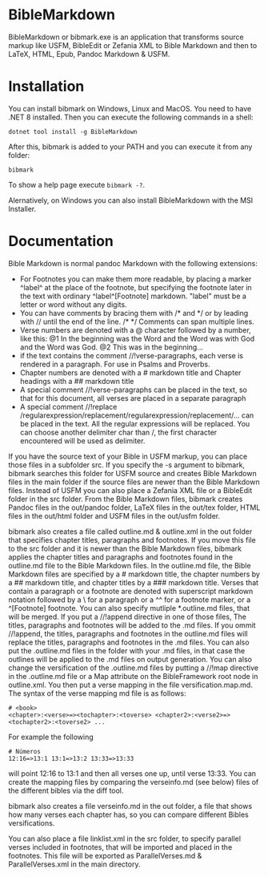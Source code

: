 # BibleMarkdown
BibleMarkdown or bibmark.exe is an application that transforms source markup like USFM, BibleEdit or Zefania XML to Bible Markdown and then to LaTeX, HTML, Epub, Pandoc Markdown & USFM.

# Installation
You can install bibmark on Windows, Linux and MacOS. You need to have .NET 8 installed. Then you can execute the following commands in a shell:
```
dotnet tool install -g BibleMarkdown
```

After this, bibmark is added to your PATH and you can execute it from any folder:
```
bibmark
```

To show a help page execute `bibmark -?`.

Alernatively, on Windows you can also install BibleMarkdown with the MSI Installer.

# Documentation
Bible Markdown is normal pandoc Markdown with the following extensions:
- For Footnotes you can make them more readable, by placing a marker ^label^ at the place of the footnote, but specifying the footnote later in the text with ordinary ^label^[Footnote] markdown. "label" must be a letter or word without any digits.
- You can have comments by bracing them with /\* and \*/ or by leading with // until the end of the line. /\* \*/ Comments can span multiple lines.
- Verse numbers are denoted with a @ character followed by a number, like this: @1 In the beginning was the Word and the Word was with God and the Word was God. @2 This was in the beginning...
- if the text contains the comment //!verse-paragraphs, each verse is rendered in a paragraph. For use in Psalms and Proverbs.
- Chapter numbers are denoted with a # markdown title and Chapter headings with a ## markdown title
- A special comment //!verse-paragraphs can be placed in the text, so that for this document, all verses are placed in a separate paragraph
- A special comment //!replace /regularexpression/replacement/regularexpression/replacement/... can be placed in the text. All the regular expressions will be replaced. You can choose another delimiter char than /, the first character encountered will be used as delimiter.

If you have the source text of your Bible in USFM markup, you can place those files in a subfolder src. If you specify the -s argument to bibmark, bibmark searches this folder for USFM source and creates Bible Markdown files in the main folder if the source files are newer than the Bible Markdown files. Instead of USFM you can also place a Zefania XML file or a BibleEdit folder in the src folder. 
From the Bible Markdown files, bibmark creates Pandoc files in the out/pandoc folder, LaTeX files in the out/tex folder, HTML files in the out/html folder and USFM files in the out/usfm folder.

bibmark also creates a file called outline.md & outline.xml in the out folder that specifies chapter titles, paragraphs and footnotes. If you move this file to the src folder and it is newer than the Bible Markdown files, bibmark applies the chapter titles and paragraphs and footnotes found in the outline.md file to the Bible Markdown files.
In the outline.md file, the Bible Markdown files are specified by a # markdown title, the chapter numbers by a ## markdown title, and chapter titles by a ### markdown title.
Verses that contain a paragraph or a footnote are denoted with superscript markdown notation followed by a \ for a paragraph or a ^^ for a footnote marker, or a ^[Footnote]
footnote.
You can also specify mutliple *.outline.md files, that will be merged.
If you put a //!append directive in one of those files, The titles, paragraphs and footnotes will be added to the .md files. If you ommit //!append, the titles, paragraphs and footnotes in the outline.md files will replace the titles, paragraphs and footnotes in the .md files.
You can also put the .outline.md files in the folder with your .md files, in that case the outlines will be applied to the .md files on output generation.
You can also change the versification of the .outline.md files by putting a //!map <versification> directive in the .outline.md file or a Map attribute on the BibleFramework root node in outline.xml.
You then put a verse mapping in the file versification.map.md.
The syntax of the verse mapping md file is as follows:
```
# <book>
<chapter>:<verse>=><tochapter>:<toverse> <chapter2>:<verse2>=><tochapter2>:<toverse2> ...
```
For example the following
```
# Números
12:16=>13:1 13:1=>13:2 13:33=>13:33
```
will point 12:16 to 13:1 and then all verses one up, until verse 13:33.
You can create the mapping files by comparing the verseinfo.md (see below) files of the different bibles via the diff tool.

bibmark also creates a file verseinfo.md in the out folder, a file that shows how many verses each chapter has, so you can compare different Bibles versifications.

You can also place a file linklist.xml in the src folder, to specify parallel verses included in footnotes, that will be imported and placed in the footnotes. This file will be exported as ParallelVerses.md & ParallelVerses.xml in the main directory.
